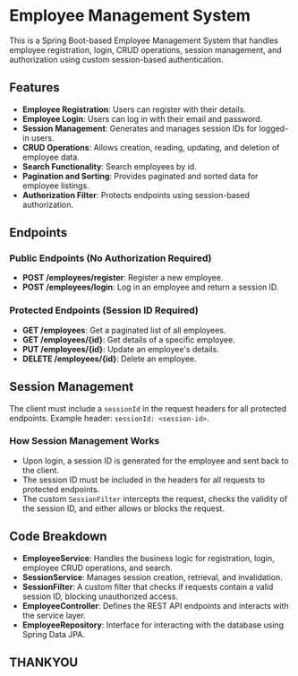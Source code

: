 # Employee Management System

This is a Spring Boot-based Employee Management System that handles employee registration, login, CRUD operations, session management, and authorization using custom session-based authentication.

## Features
- **Employee Registration**: Users can register with their details.
- **Employee Login**: Users can log in with their email and password.
- **Session Management**: Generates and manages session IDs for logged-in users.
- **CRUD Operations**: Allows creation, reading, updating, and deletion of employee data.
- **Search Functionality**: Search employees by id.
- **Pagination and Sorting**: Provides paginated and sorted data for employee listings.
- **Authorization Filter**: Protects endpoints using session-based authorization.

## Endpoints

### Public Endpoints (No Authorization Required)
- **POST /employees/register**: Register a new employee.
- **POST /employees/login**: Log in an employee and return a session ID.

### Protected Endpoints (Session ID Required)
- **GET /employees**: Get a paginated list of all employees.
- **GET /employees/{id}**: Get details of a specific employee.
- **PUT /employees/{id}**: Update an employee's details.
- **DELETE /employees/{id}**: Delete an employee.

## Session Management
The client must include a `sessionId` in the request headers for all protected endpoints.
Example header: `sessionId: <session-id>`.

### How Session Management Works
- Upon login, a session ID is generated for the employee and sent back to the client.
- The session ID must be included in the headers for all requests to protected endpoints.
- The custom `SessionFilter` intercepts the request, checks the validity of the session ID, and either allows or blocks the request.

## Code Breakdown
- **EmployeeService**: Handles the business logic for registration, login, employee CRUD operations, and search.
- **SessionService**: Manages session creation, retrieval, and invalidation.
- **SessionFilter**: A custom filter that checks if requests contain a valid session ID, blocking unauthorized access.
- **EmployeeController**: Defines the REST API endpoints and interacts with the service layer.
- **EmployeeRepository**: Interface for interacting with the database using Spring Data JPA.

## THANKYOU
